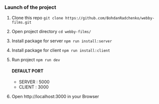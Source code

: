 ### Launch of the project
1. Clone this repo 
	`git clone https://github.com/BohdanRadchenko/webby-films.git` 
2. Open project directory
	`cd webby-films/`
3. Install package for server
	`npm run install:server`
4. Install package for client
	`npm run install:client`
5. Run project
	`npm run dev`
	#### DEFAULT PORT
	* SERVER : 5000
	* CLIENT : 3000		
		
5. Open http://localhost:3000 in your Browser
